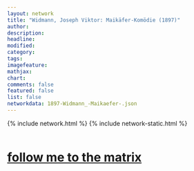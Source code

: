 ```yaml
---
layout: network
title: "Widmann, Joseph Viktor: Maikäfer-Komödie (1897)"
author:
description:
headline:
modified:
category:
tags: 
imagefeature: 
mathjax: 
chart: 
comments: false
featured: false
list: false
networkdata: 1897-Widmann_-Maikaefer-.json
---
```

{% include network.html %}
{% include network-static.html %}
<div class="row">
  <div class="small-5 small-centered columns"><a href="/matrix414"><h1>follow me to the matrix</h1></a>
</div>
</div>

